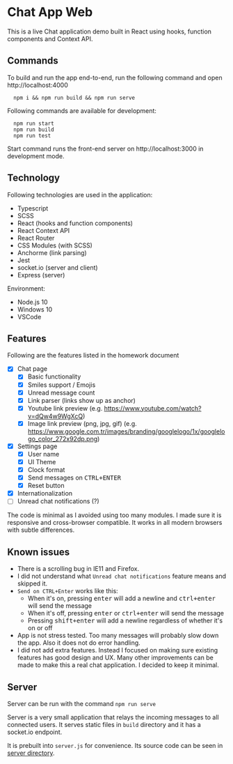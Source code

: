 # Chat App Web

This is a live Chat application demo built in React using hooks, function components and Context API.

## Commands

To build and run the app end-to-end, run the following command and open http://localhost:4000

```
  npm i && npm run build && npm run serve
```

Following commands are available for development:

```
  npm run start
  npm run build
  npm run test
```

Start command runs the front-end server on http://localhost:3000 in development mode.

## Technology

Following technologies are used in the application:

- Typescript
- SCSS
- React (hooks and function components)
- React Context API
- React Router
- CSS Modules (with SCSS)
- Anchorme (link parsing)
- Jest
- socket.io (server and client)
- Express (server)

Environment:

- Node.js 10
- Windows 10
- VSCode

## Features

Following are the features listed in the homework document

- [x] Chat page
  - [x] Basic functionality
  - [x] Smiles support / Emojis
  - [x] Unread message count
  - [x] Link parser (links show up as anchor)
  - [x] Youtube link preview (e.g. https://www.youtube.com/watch?v=dQw4w9WgXcQ)
  - [x] Image link preview (png, jpg, gif) (e.g. https://www.google.com.tr/images/branding/googlelogo/1x/googlelogo_color_272x92dp.png)
- [x] Settings page
  - [x] User name
  - [x] UI Theme
  - [x] Clock format
  - [x] Send messages on <kbd>CTRL+ENTER</kbd>
  - [x] Reset button
- [x] Internationalization
- [ ] Unread chat notifications (?)

The code is minimal as I avoided using too many modules. 
I made sure it is responsive and cross-browser compatible. 
It works in all modern browsers with subtle differences.

## Known issues

- There is a scrolling bug in IE11 and Firefox.
- I did not understand what `Unread chat notifications` feature means and skipped it.
- `Send on CTRL+Enter` works like this: 
  - When it's on, pressing <kbd>enter</kbd> will add a newline and <kbd>ctrl+enter</kbd> will send the message
  - When it's off, pressing <kbd>enter</kbd> or <kbd>ctrl+enter</kbd> will send the message
  - Pressing <kbd>shift+enter</kbd> will add a newline regardless of whether it's on or off
- App is not stress tested. Too many messages will probably slow down the app. Also it does not do error handling.
- I did not add extra features. Instead I focused on making sure existing features has good design and UX. Many other improvements can be made to make this a real chat application. I decided to keep it minimal.


## Server

Server can be run with the command `npm run serve`

Server is a very small application that relays the incoming messages to all connected users. It serves static files in `build` directory and it has a socket.io endpoint.

It is prebuilt into `server.js` for convenience. Its source code can be seen in [server directory](https://github.com/KurtGokhan/chat-app-web/tree/master/server).
